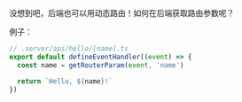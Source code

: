 没想到吧，后端也可以用动态路由！如何在后端获取路由参数呢？

例子：

```ts
// .server/api/hello/[name].ts
export default defineEventHandler((event) => {
  const name = getRouterParam(event, 'name')

  return `Hello, ${name}!`
})
```